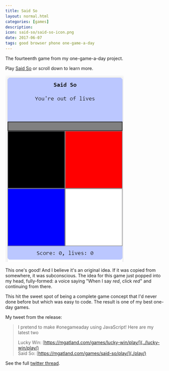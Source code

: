 ```yaml
---
title: Said So
layout: normal.html
categories: [games]
description:
icon: said-so/said-so-icon.png
date: 2017-06-07
tags: good browser phone one-game-a-day
---
```

The fourteenth game from my one-game-a-day project.

Play [Said So](./play/) or scroll down to learn more.

![said so screenshot](./said-so.png)

This one's good! And I believe it's an original idea. If it was copied from somewhere, it was subconscious. The idea for this game just popped into my head, fully-formed: a voice saying "When I say _red_, click _red_" and continuing from there.

This hit the sweet spot of being a complete game concept that I'd never done before but which was easy to code. The result is one of my best one-day games.

My tweet from the release:

> I pretend to make #onegameaday using JavaScript! Here are my latest two
> 
> Lucky Win: [https://mgatland.com/games/lucky-win/play/](../lucky-win/play/)<br>
> Said So: [https://mgatland.com/games/said-so/play/](./play/)

See the full [twitter thread](https://twitter.com/mgatland/status/872313516769906688).
